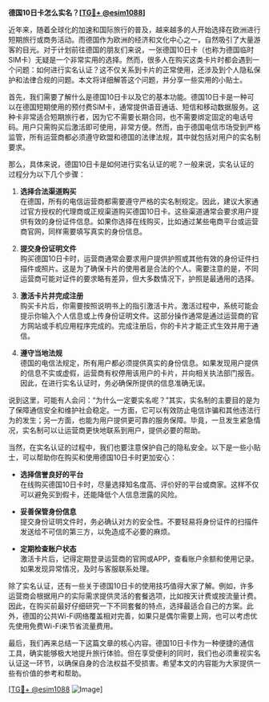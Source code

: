**德国10日卡怎么实名？[[TG💪+ @esim1088](https://t.me/s/esim1088)]**

近年来，随着全球化的加速和国际旅行的普及，越来越多的人开始选择在欧洲进行短期旅行或商务活动。而德国作为欧洲的经济和文化中心之一，自然吸引了大量游客的目光。对于计划前往德国的朋友们来说，一张德国10日卡（也称为德国临时SIM卡）无疑是一个非常实用的选择。然而，很多人在购买这类卡片时都会遇到一个问题：如何进行实名认证？这不仅关系到卡片的正常使用，还涉及到个人隐私保护和法律合规的问题。本文将详细解答这个问题，并分享一些实用的小贴士。

首先，我们需要了解什么是德国10日卡以及它的基本功能。德国10日卡是一种可以在德国短期使用的预付费SIM卡，通常提供语音通话、短信和移动数据服务。这种卡非常适合短期旅行者，因为它不需要长期合同，也不需要绑定固定的电话号码。用户只需购买后激活即可使用，非常方便。然而，由于德国电信市场受到严格监管，所有运营商都必须遵守欧盟和德国的法律法规，其中就包括对用户的实名制要求。

那么，具体来说，德国10日卡是如何进行实名认证的呢？一般来说，实名认证的过程分为以下几个步骤：

1. **选择合法渠道购买**  
   在德国，所有的电信运营商都需要遵守严格的实名制规定。因此，建议大家通过官方授权的代理商或正规渠道购买德国10日卡。这些渠道通常会要求用户提供有效的身份证件信息。如果你选择在线购买，比如通过某些电商平台或运营商官网，同样需要填写真实的身份信息。

2. **提交身份证明文件**  
   购买德国10日卡时，运营商通常会要求用户提供护照或其他有效的身份证件扫描件或照片。这是为了确保卡片的使用者是合法的个人。需要注意的是，不同运营商可能对证件的要求略有差异，但大多数情况下，护照是最通用的选择。

3. **激活卡片并完成注册**  
   购买卡片后，你需要按照说明书上的指引激活卡片。激活过程中，系统可能会提示你输入个人信息或上传身份证明文件。这部分操作通常是通过运营商的官方网站或手机应用程序完成的。完成注册后，你的卡片才能正式生效并用于通信。

4. **遵守当地法规**  
   德国的电信法规定，所有用户都必须提供真实的身份信息。如果发现用户提供的信息不实或虚假，运营商有权停用该用户的卡片，并向相关执法部门报告。因此，在进行实名认证时，务必确保所提供的信息准确无误。

说到这里，可能有人会问：“为什么一定要实名呢？”其实，实名制的主要目的是为了保障通信安全和维护社会稳定。一方面，它可以有效防止电信诈骗和其他违法行为的发生；另一方面，也能为用户提供更可靠的服务保障。毕竟，一旦发生紧急情况，实名制可以让运营商更快地联系到用户，提供必要的帮助。

当然，在实名认证的过程中，我们也要注意保护自己的隐私安全。以下是一些小贴士，可以帮助你在购买和使用德国10日卡时更加安心：

- **选择信誉良好的平台**  
  在线购买德国10日卡时，尽量选择知名度高、评价好的平台或商家。这样不仅可以避免买到假卡，还能降低个人信息泄露的风险。

- **妥善保管身份信息**  
  提交身份证明文件时，务必确认对方的安全性。不要轻易将身份证件的扫描件发送给不可信的第三方，以免造成不必要的麻烦。

- **定期检查账户状态**  
  激活卡片后，记得定期登录运营商的官网或APP，查看账户余额和使用记录。如果发现异常情况，及时与客服联系处理。

除了实名认证，还有一些关于德国10日卡的使用技巧值得大家了解。例如，许多运营商会根据用户的实际需求提供灵活的套餐选项，比如按天计费或按流量计费。因此，在购买前最好仔细研究一下不同套餐的特点，选择最适合自己的方案。此外，德国的公共Wi-Fi网络覆盖相对完善，如果只是偶尔需要上网，也可以考虑优先使用免费Wi-Fi来节省流量费用。

最后，我们再来总结一下这篇文章的核心内容。德国10日卡作为一种便捷的通信工具，确实能够极大地提升旅行体验。但在享受便利的同时，我们也必须重视实名认证这一环节，以确保自身的合法权益不受损害。希望本文的内容能为大家提供一些有价值的参考和帮助。

[[TG💪+ @esim1088](https://t.me/s/esim1088) ![Image](https://i.postimg.cc/4NQfJmqS/Snipaste-2025-05-13-00-14-12.png)]